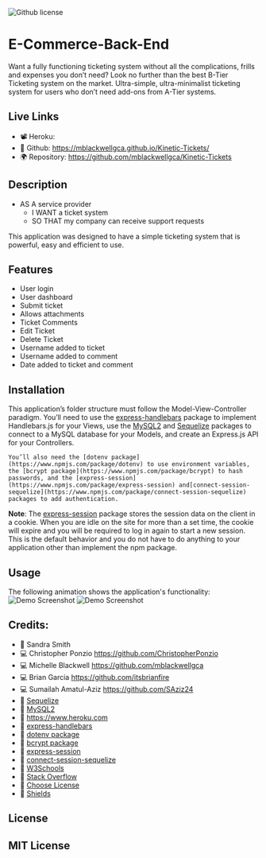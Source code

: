 ![Github license](https://img.shields.io/badge/license-MIT-blueviolet.svg)

# E-Commerce-Back-End
Want a fully functioning ticketing system without all the complications, frills and expenses you don’t need? 
Look no further than the best B-Tier Ticketing system on the market. Ultra-simple, ultra-minimalist ticketing system for users who don’t need add-ons from A-Tier systems.

## Live Links
* 📽️ Heroku: 
* 🎥 Github: https://mblackwellgca.github.io/Kinetic-Tickets/
* 🌍 Repository: https://github.com/mblackwellgca/Kinetic-Tickets

## Description
* AS A service provider
    * I WANT a ticket system
    * SO THAT my company can receive support requests

This application was designed to have a simple ticketing system that is powerful, easy and efficient to use. 

## Features
* User login
* User dashboard
* Submit ticket
* Allows attachments
* Ticket Comments
* Edit Ticket
* Delete Ticket
* Username added to ticket
* Username added to comment
* Date added to ticket and comment

## Installation
This application’s folder structure must follow the Model-View-Controller paradigm. You’ll need to use the [express-handlebars](https://www.npmjs.com/package/express-handlebars) package to implement Handlebars.js for your Views, use the [MySQL2](https://www.npmjs.com/package/mysql2) and [Sequelize](https://www.npmjs.com/package/sequelize) packages to connect to a MySQL database for your Models, and create an Express.js API for your Controllers.

    You’ll also need the [dotenv package](https://www.npmjs.com/package/dotenv) to use environment variables, the [bcrypt package](https://www.npmjs.com/package/bcrypt) to hash passwords, and the [express-session](https://www.npmjs.com/package/express-session) and[connect-session-sequelize](https://www.npmjs.com/package/connect-session-sequelize) packages to add authentication.

**Note**: 
    The [express-session](https://www.npmjs.com/package/express-session) package stores the session data on the client in a cookie. When you are idle on the site for more than a set time, the cookie will expire and you will be required to log in again to start a new session. This is the default behavior and you do not have to do anything to your application other than implement the npm package. 


## Usage
The following animation shows the application's functionality:
![Demo Screenshot]()
![Demo Screenshot]()

## Credits:
* 🏫 Sandra Smith
* 💻 Christopher Ponzio https://github.com/ChristopherPonzio
* 💻 Michelle Blackwell https://github.com/mblackwellgca 
* 💻 Brian Garcia https://github.com/itsbrianfire
* 💻 Sumailah Amatul-Aziz https://github.com/SAziz24
* 🔗 [Sequelize](https://www.npmjs.com/package/sequelize)
* 🔗 [MySQL2](https://www.npmjs.com/package/mysql2)
* 🔗 https://www.heroku.com
* 🔗 [express-handlebars](https://www.npmjs.com/package/express-handlebars)
* 🔗 [dotenv package](https://www.npmjs.com/package/dotenv)
* 🔗 [bcrypt package](https://www.npmjs.com/package/bcrypt)
* 🔗 [express-session](https://www.npmjs.com/package/express-session) 
* 🔗 [connect-session-sequelize](https://www.npmjs.com/package/connect-session-sequelize)
* 🔗 [W3Schools](https://www.w3schools.com/)
* 🔗 [Stack Overflow](https://stackoverflow.com/)
* 🔗 [Choose License](https://chooselicense.com/)
* 🔗 [Shields](https://img.shields.io/)

## License
MIT License
---
